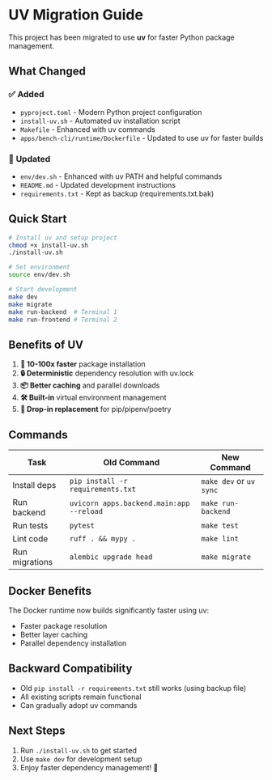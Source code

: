 # UV Migration Guide

This project has been migrated to use **uv** for faster Python package management.

## What Changed

### ✅ **Added**
- `pyproject.toml` - Modern Python project configuration
- `install-uv.sh` - Automated uv installation script
- `Makefile` - Enhanced with uv commands
- `apps/bench-cli/runtime/Dockerfile` - Updated to use uv for faster builds

### 🔄 **Updated**
- `env/dev.sh` - Enhanced with uv PATH and helpful commands
- `README.md` - Updated development instructions
- `requirements.txt` - Kept as backup (requirements.txt.bak)

## Quick Start

```bash
# Install uv and setup project
chmod +x install-uv.sh
./install-uv.sh

# Set environment
source env/dev.sh

# Start development
make dev
make migrate
make run-backend  # Terminal 1
make run-frontend # Terminal 2
```

## Benefits of UV

1. **🚀 10-100x faster** package installation
2. **🔒 Deterministic** dependency resolution with uv.lock
3. **📦 Better caching** and parallel downloads
4. **🛠️ Built-in** virtual environment management
5. **🔧 Drop-in replacement** for pip/pipenv/poetry

## Commands

| Task | Old Command | New Command |
|------|-------------|-------------|
| Install deps | `pip install -r requirements.txt` | `make dev` or `uv sync` |
| Run backend | `uvicorn apps.backend.main:app --reload` | `make run-backend` |
| Run tests | `pytest` | `make test` |
| Lint code | `ruff . && mypy .` | `make lint` |
| Run migrations | `alembic upgrade head` | `make migrate` |

## Docker Benefits

The Docker runtime now builds significantly faster using uv:
- Faster package resolution
- Better layer caching
- Parallel dependency installation

## Backward Compatibility

- Old `pip install -r requirements.txt` still works (using backup file)
- All existing scripts remain functional
- Can gradually adopt uv commands

## Next Steps

1. Run `./install-uv.sh` to get started
2. Use `make dev` for development setup
3. Enjoy faster dependency management! 🎉